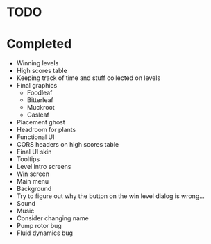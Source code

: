 # TODO

# Completed
- Winning levels
- High scores table
- Keeping track of time and stuff collected on levels
- Final graphics
  - Foodleaf
  - Bitterleaf
  - Muckroot
  - Gasleaf
- Placement ghost
- Headroom for plants
- Functional UI
- CORS headers on high scores table
- Final UI skin
- Tooltips
- Level intro screens
- Win screen
- Main menu
- Background
- Try to figure out why the button on the win level dialog is wrong...
- Sound
- Music
- Consider changing name
- Pump rotor bug
- Fluid dynamics bug